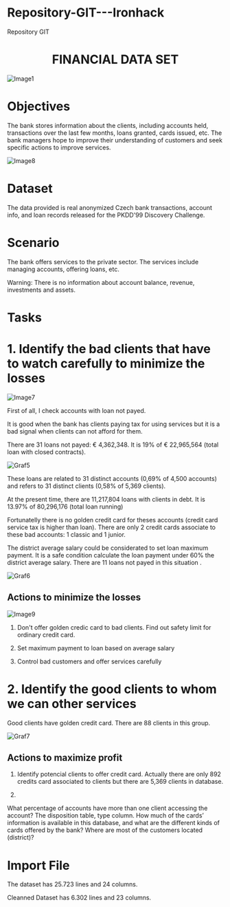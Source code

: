 # Repository-GIT---Ironhack
Repository GIT 
<h1 align="center"> FINANCIAL DATA SET </h1>

![Image1](https://user-images.githubusercontent.com/99502330/162427935-e6ee1c11-9598-4468-a260-2f4fe35b32c6.jpg)


<h1 align="left"> Objectives </h1>

The bank stores information about the clients, including accounts held, transactions over the last few months, loans granted, cards issued, etc. 
The bank managers hope to improve their understanding of customers and seek specific actions to improve services.


![Image8](https://user-images.githubusercontent.com/99502330/162427411-4151cfd3-bb82-499d-8ab9-f4781704c8c3.jpg)

<h1 align="left"> Dataset </h1>

The data provided is real anonymized Czech bank transactions, account info, and loan records released for the PKDD'99 Discovery Challenge.


<h1 align="left"> Scenario </h1>

The bank offers services to the private sector. The services include managing accounts, offering loans, etc.


Warning: There is no information about account balance, revenue, investments and assets. 


<h1 align="left"> Tasks </h1>


<h1 align="left"> 1. Identify the bad clients that have to watch carefully to minimize the losses </h1>


![Image7](https://user-images.githubusercontent.com/99502330/162592623-00aee595-7327-4ebe-95cc-06fbc13c6d6d.jpg)

First of all, I check accounts with loan not payed. 

It is good when the bank has clients paying tax for using services but it is a bad signal when clients can not afford for them.

There are 31 loans not payed: € 4,362,348. It is 19% of € 22,965,564 (total loan with closed contracts).

![Graf5](https://user-images.githubusercontent.com/99502330/162592539-93636263-985f-4f01-9851-9e680e9c9f9d.png)


These loans are related to 31 distinct accounts (0,69% of 4,500 accounts) and refers to 31 distinct clients (0,58% of 5,369 clients).

At the present time, there are 11,217,804 loans with clients in debt. It is 13.97% of 80,296,176 (total loan running)

Fortunatelly there is no golden credit card for theses accounts (credit card service tax is higher than loan). There are only 2 credit cards associate to these bad accounts: 1 classic and 1 junior.

The district average salary could be considerated to set loan maximum payment. It is a safe condition calculate the loan payment under 60% the district average salary. There are 11 loans not payed in this situation . 

![Graf6](https://user-images.githubusercontent.com/99502330/162593673-5245936a-9012-4703-bac2-bf8c9b3084a2.png)


<h2 align="left"> Actions to minimize the losses </h2>


![Image9](https://user-images.githubusercontent.com/99502330/162592673-efcc9feb-6a56-4a7f-ac21-4eab35bce3b2.jpg)

1. Don't offer golden credic card to bad clients. Find out safety limit for ordinary credit card.

2. Set maximum payment to loan based on average salary

3. Control bad customers and offer services carefully


<h1 align="left"> 2. Identify the good clients to whom we can other services </h1>

Good clients have golden credit card. There are 88 clients in this group.


![Graf7](https://user-images.githubusercontent.com/99502330/162594186-8a9f6fdb-73ff-4c78-a98c-e5872ab9c835.png)



<h2 align="left"> Actions to maximize profit </h2>

1. Identify potencial clients to offer credit card. 
    Actually there are only 892 credits card associated to clients but there are 5,369 clients in database.
    
    
2. 

What percentage of accounts have more than one client accessing the account? The disposition table, type column.
How much of the cards’ information is available in this database, and what are the different kinds of cards offered by the bank?
Where are most of the customers located (district)?



<h1 align="left"> Import File </h1>

The dataset has 25.723 lines and 24 columns.

Cleanned Dataset has 6.302 lines and 23 columns.

